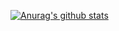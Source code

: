 [![Anurag's github stats](https://github-readme-stats.vercel.app/api?username=1467602180)](https://github.com/anuraghazra/github-readme-stats)
